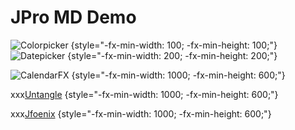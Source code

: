 # JPro MD Demo


![Colorpicker](node:colorpicker) {style="-fx-min-width: 100; -fx-min-height: 100;"}
![Datepicker](node:datepicker)   {style="-fx-min-width: 200; -fx-min-height: 200;"}

![CalendarFX](image:/jpro/img/tilesfx.png;jpro:wss://demos.jpro.one/app/tilesfx) {style="-fx-min-width: 1000; -fx-min-height: 600;"}

xxx[Untangle](jpro:wss://demos.jpro.one/app/untangle) {style="-fx-min-width: 1000; -fx-min-height: 600;"}

xxx[Jfoenix](jpro:wss://demos.jpro.one/app/jfoenix) {style="-fx-min-width: 1000; -fx-min-height: 600;"}

 
 
 